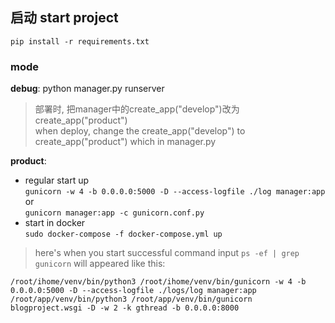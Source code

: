 ## 启动 start project  
`pip install -r requirements.txt`  

### mode
**debug**: python manager.py runserver  

> 部署时, 把manager中的create_app("develop")改为create_app("product")  
> when deploy, change the create_app("develop") to create_app("product") which in manager.py

**product**:   
- regular start up  
  `gunicorn -w 4 -b 0.0.0.0:5000 -D --access-logfile ./log manager:app`  
  or  
  `gunicorn manager:app -c gunicorn.conf.py`  
- start in docker  
  `sudo docker-compose -f docker-compose.yml up`

> here's when you start successful command input `ps -ef | grep gunicorn` will appeared like this:
```
/root/ihome/venv/bin/python3 /root/ihome/venv/bin/gunicorn -w 4 -b 0.0.0.0:5000 -D --access-logfile ./logs/log manager:app
/root/app/venv/bin/python3 /root/app/venv/bin/gunicorn blogproject.wsgi -D -w 2 -k gthread -b 0.0.0.0:8000
```




